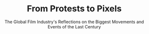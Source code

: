 ---
layout: home
order: 1
title: From Protests to Pixels
subtitle: The Global Film Industry's Reflections on the Biggest Movements and Events of the Last Century
---